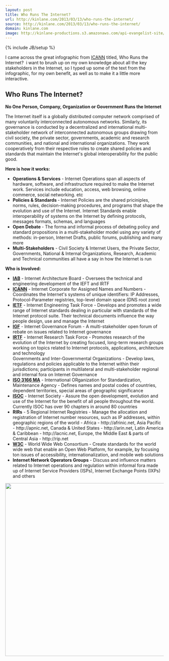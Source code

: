 ```yaml
---
layout: post
title: Who Runs The Internet?
url: http://kinlane.com/2013/03/13/who-runs-the-internet/
source: http://kinlane.com/2013/03/13/who-runs-the-internet/
domain: kinlane.com
image: http://kinlane-productions.s3.amazonaws.com/api-evangelist-site/blog/who-runs-the-internet-infographic.jpg
---
```

{% include JB/setup %}<p>I came across the great infographic from <a href="http://www.icann.org/">ICANN</a> titled, Who Runs the Internet? &nbsp;i want to brush up on my own knowledge about all the key stakeholders in the Internet, so I typed up some of the text from the infographic, for my own benefit, as well as to make it a little more interactive.</p>
<h2>Who Runs The Internet?</h2>
<p><strong>No One Person, Company, Organization or Government Runs the Internet</strong></p>
<p>The Internet itself is a globally distributed computer network comprised of many voluntarily interconnected autonomous networks.  Similarly, its governance is conducted by a decentralized and international multi-stakeholder network of interconnected autonomous groups drawing from civil society, the private sector, governments, academic and research communities, and national and international organizations.  They work cooperatively from their respective roles to create shared policies and standards that maintain the Internet's global interoperability for the public good.</p>
<p><strong>Here is how it works:</strong></p>
<ul class="mainlist">
<li><strong>Operations &amp; Services</strong> - Internet Operations span all aspects of hardware, software, and infrastructure required to make the Internet work.  Services include education, access, web browsing, online commerce, social networking. etc </li>
<li><strong>Policies &amp; Standards </strong>- Internet Policies are the shared priciniples, norms, rules, decision-making procedures, and programs that shape the evolution and use of the Internet.  Internet Standards enable interoperability of systems on the Internet by defining protocols, messages formats, schemas, and languages </li>
<li><strong>Open Debate </strong>- The forma and informal process of debating policy and standard propositions in a multi-stakeholder model using any variety of methods: in-person, Internet Drafts, public forums, publishing and many more </li>
<li><strong>Multi-Stakeholders</strong> - Civil Society &amp; Internet Users, the Private Sector, Governments, National &amp; Internal Organizations, Research, Academic and Technical communities all have a say in how the Internet is run </li>
</ul>
<p><strong>Who is Involved:</strong></p>
<ul class="mainlist">
<li><strong><a href="http://iab.org" target="_blank">IAB</a></strong> - Internet Architecture Board - Oversees the technical and engineering development of the IEFT and IRTF</li>
<li><strong><a href="http://icann.org" target="_blank">ICANN</a></strong> - Internet Corporate for Assigned Names and Numbers - Coordinates the Internet's systems of unique identifiers: IP Addresses, Protocol-Parameter registries, top-level domain space (DNS root zone)</li>
<li><strong><a href="http://ietf.org" target="_blank">IETF</a></strong> - Internet Engineering Task Force - Develops and promotes a wide range of Internet standards dealing in particular with standards of the Internet protocol suite.  Their technical documents influence the way people design, use and manage the Internet</li>
<li><strong><a href="http://intgovforum.org">IGF</a></strong> - Internet Governance Forum - A multi-stakeholder open forum of rebate on issues related to Internet governance</li>
<li><strong><a href="http://irtf.org" target="_blank">IRTF</a></strong> - Internet Research Task Force - Promotes research of the evolution of the Internet by creating focused, long-term research groups working on topics related to Internet protocols, applications, architecture and technology</li>
Governments and Inter-Governmental Organizations - Develop laws, regulations and policies applicable to the Internet within their jurisdictions; participants in multilateral and multi-stakeholder regional and internal fora on Internet Governance
<li><strong><a href="http://iso.org/iso/country_codes.htm" target="_blank">ISO 3166 MA</a></strong> - International ORganization for Standardization, Maintenance Agency - Defines names and postal codes of countries, dependent territories, special areas of geographic significance</li>
<li><strong><a href="http://internetsociety.org" target="_blank">ISOC</a></strong> - Internet Society - Assure the open development, evolution and use of the Internet for the benefit of all people throughout the world.  Currently ISOC has over 90 chapters in around 80 countries</li>
<li><strong>RIRs</strong> - 5 Regional Internet Registries - Manage the allocation and registration of Internet number resources, such as IP addresses, within geographic regions of the world - Africa - http://afrinic.net, Asia Pacific - http://apnic.net, Canada &amp; United States - http://arin.net, Latin America &amp; Caribbean - http://lacnic.net, Europe, the Middle East &amp; parts of Central Asia - http://rip.net</li>
<li><strong><a href="http://w3.org" target="_blank">W3C</a></strong> - World Wide Web Consortium - Create standards for the world wide web that enable an Open Web Platform, for example, by focusing ton issues of accessibility, internationalization, and mobile web solutions</li>
<li><strong>Internet Network Operators Groups</strong> - Discuss and influence matters related to Internet operations and regulation within informal fora made up of Internet Service Providers (ISPs), Internet Exchange Points (IXPs) and others</li>
</ul>
<p><a href="http://www.icann.org/sites/default/files/assets/governance-2500x1664-08mar13-en.png" target="_blank"><img style="display: block; margin-left: auto; margin-right: auto;" src="https://s3.amazonaws.com/kinlane-productions/icann/who-runs-the-internet-infographic.jpg" alt="" width="550" /></a></p>